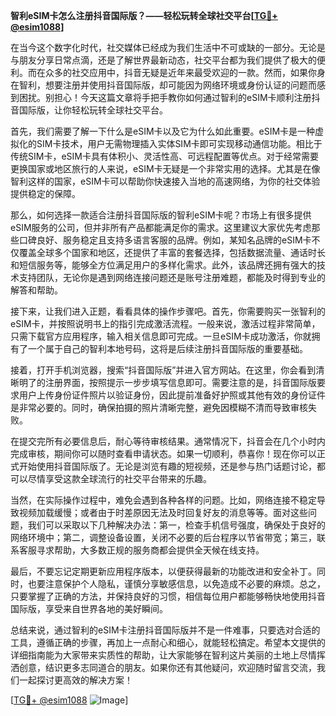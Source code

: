 **智利eSIM卡怎么注册抖音国际版？——轻松玩转全球社交平台[[TG💪+ @esim1088](https://t.me/s/esim1088)]**

在当今这个数字化时代，社交媒体已经成为我们生活中不可或缺的一部分。无论是与朋友分享日常点滴，还是了解世界最新动态，社交平台都为我们提供了极大的便利。而在众多的社交应用中，抖音无疑是近年来最受欢迎的一款。然而，如果你身在智利，想要注册并使用抖音国际版，却可能因为网络环境或身份认证的问题而感到困扰。别担心！今天这篇文章将手把手教你如何通过智利的eSIM卡顺利注册抖音国际版，让你轻松玩转全球社交平台。

首先，我们需要了解一下什么是eSIM卡以及它为什么如此重要。eSIM卡是一种虚拟化的SIM卡技术，用户无需物理插入实体SIM卡即可实现移动通信功能。相比于传统SIM卡，eSIM卡具有体积小、灵活性高、可远程配置等优点。对于经常需要更换国家或地区旅行的人来说，eSIM卡无疑是一个非常实用的选择。尤其是在像智利这样的国家，eSIM卡可以帮助你快速接入当地的高速网络，为你的社交体验提供稳定的保障。

那么，如何选择一款适合注册抖音国际版的智利eSIM卡呢？市场上有很多提供eSIM服务的公司，但并非所有产品都能满足你的需求。这里建议大家优先考虑那些口碑良好、服务稳定且支持多语言客服的品牌。例如，某知名品牌的eSIM卡不仅覆盖全球多个国家和地区，还提供了丰富的套餐选择，包括数据流量、通话时长和短信服务等，能够全方位满足用户的多样化需求。此外，该品牌还拥有强大的技术支持团队，无论你是遇到网络连接问题还是账号注册难题，都能及时得到专业的解答和帮助。

接下来，让我们进入正题，看看具体的操作步骤吧。首先，你需要购买一张智利的eSIM卡，并按照说明书上的指引完成激活流程。一般来说，激活过程非常简单，只需下载官方应用程序，输入相关信息即可完成。一旦eSIM卡成功激活，你就拥有了一个属于自己的智利本地号码，这将是后续注册抖音国际版的重要基础。

接着，打开手机浏览器，搜索“抖音国际版”并进入官方网站。在这里，你会看到清晰明了的注册界面，按照提示一步步填写信息即可。需要注意的是，抖音国际版要求用户上传身份证件照片以验证身份，因此提前准备好护照或其他有效的身份证件是非常必要的。同时，确保拍摄的照片清晰完整，避免因模糊不清而导致审核失败。

在提交完所有必要信息后，耐心等待审核结果。通常情况下，抖音会在几个小时内完成审核，期间你可以随时查看申请状态。如果一切顺利，恭喜你！现在你可以正式开始使用抖音国际版了。无论是浏览有趣的短视频，还是参与热门话题讨论，都可以尽情享受这款全球流行的社交平台带来的乐趣。

当然，在实际操作过程中，难免会遇到各种各样的问题。比如，网络连接不稳定导致视频加载缓慢；或者由于时差原因无法及时回复好友的消息等等。面对这些问题，我们可以采取以下几种解决办法：第一，检查手机信号强度，确保处于良好的网络环境中；第二，调整设备设置，关闭不必要的后台程序以节省带宽；第三，联系客服寻求帮助，大多数正规的服务商都会提供全天候在线支持。

最后，不要忘记定期更新应用程序版本，以便获得最新的功能改进和安全补丁。同时，也要注意保护个人隐私，谨慎分享敏感信息，以免造成不必要的麻烦。总之，只要掌握了正确的方法，并保持良好的习惯，相信每位用户都能够畅快地使用抖音国际版，享受来自世界各地的美好瞬间。

总结来说，通过智利的eSIM卡注册抖音国际版并不是一件难事，只要选对合适的工具，遵循正确的步骤，再加上一点耐心和细心，就能轻松搞定。希望本文提供的详细指南能为大家带来实质性的帮助，让大家能够在智利这片美丽的土地上尽情挥洒创意，结识更多志同道合的朋友。如果你还有其他疑问，欢迎随时留言交流，我们一起探讨更高效的解决方案！

[[TG💪+ @esim1088](https://t.me/s/esim1088) ![Image](https://i.postimg.cc/4NQfJmqS/Snipaste-2025-05-13-00-14-12.png)]